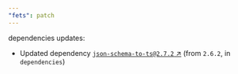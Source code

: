 ```yaml
---
"fets": patch
---
```

dependencies updates:
  - Updated dependency [`json-schema-to-ts@2.7.2` ↗︎](https://www.npmjs.com/package/json-schema-to-ts/v/2.7.2) (from `2.6.2`, in `dependencies`)
